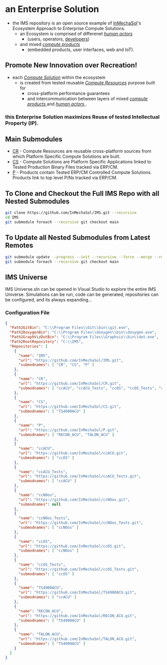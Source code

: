# an Enterprise Solution
- the IMS repository is an open source example of [InMechaSol](https://www.InMechaSol.org)'s Ecosystem Approach to Enterprise Compute Solutions.  
  - an Ecosystem is comprised of differenet [_human actors_ ](/HumanActors.md)
    - (users, operators, [developers](/Developer.md)) 
  - and mixed [_compute products_ ](https://github.com/InMechaSol/P)
    - (embedded products, user interfaces, web and IoT).  
  
## Promote New Innovation over Recreation!
- each [_Compute Solution_](https://github.com/InMechaSol/CS) within the ecosystem 
  - is created from tested reusable [_Compute Resources_](https://github.com/InMechaSol/CR) purpose built for 
    - cross-platform performance guarantees
    - and intercommunication between layers of mixed [_compute products_ ](https://github.com/InMechaSol/P) and [_human actors_ ](/HumanActors.md).
### this Enterprise Solution maximizes Reuse of tested Intellectual Property (IP).
## Main Submodules
- [CR](https://github.com/InMechaSol/CR) - Compute Resources are reusable cross-platform sources from which Platform Specific Compute Solutions are built.
- [CS](https://github.com/InMechaSol/CS) - Compute Solutions are Platform Specific Applications linked to Tested Production Binary Files tracked via ERP/CM.
- [P](https://github.com/InMechaSol/P) - Products contain Tested ERP/CM Controlled Compute Solutions.  Products link to top level P/Ns tracked via ERP/CM. 


## To Clone and Checkout the Full IMS Repo with all Nested Submodules
```bash
git clone https://github.com/InMechaSol/IMS.git --recursive
cd IMS
git submodule foreach --recursive git checkout main
```
## To Update all Nested Submodules from Latest Remotes
```bash
git submodule update --progress --init --recursive --force --merge --remote
git submodule foreach --recursive git checkout main
```

## IMS Universe
IMS Universe.sln can be opened in Visual Studio to explore the entire IMS Universe.  Simulations can be run, code can be generated, repositories can be configured, and its always expanding...
### Configuration File
```JSON
{
  "Path2GitBin": "C:\\Program Files\\Git\\bin\\git.exe",
  "Path2DoxygenBin": "C:\\Program Files\\doxygen\\bin\\doxygen.exe",
  "Path2GraphVizDotBin": "C:\\Program Files\\Graphviz\\bin\\dot.exe",
  "Path2RootRepository": "C:\\IMS",
  "Repositories": [
    {
      "name": "IMS",
      "url": "https://github.com/InMechaSol/IMS.git",
      "submodnames": [ "CR", "CS", "P" ]
    },
    {
      "name": "CR",
      "url": "https://github.com/InMechaSol/CR.git",
      "submodnames": [ "ccACU", "ccACU_Tests", "ccOS", "ccOS_Tests", "ccNOos", "ccNOos_Tests" ]
    },
    {
      "name": "CS",
      "url": "https://github.com/InMechaSol/CS.git",
      "submodnames": [ "TS4900ACU" ]
    },
    {
      "name": "P",
      "url": "https://github.com/InMechaSol/P.git",
      "submodnames": [ "RECON_ACU", "TALON_ACU" ]
    },
    {
      "name": "ccACU",
      "url": "https://github.com/InMechaSol/ccACU.git",
      "submodnames": [ "ccOS" ]
    },
    {
      "name": "ccACU_Tests",
      "url": "https://github.com/InMechaSol/ccACU_Tests.git",
      "submodnames": [ "ccACU" ]
    },
    {
      "name": "ccNOos",
      "url": "https://github.com/InMechaSol/ccNOos.git",
      "submodnames": null
    },
    {
      "name": "ccNOos_Tests",
      "url": "https://github.com/InMechaSol/ccNOos_Tests.git",
      "submodnames": [ "ccNOos" ]
    },
    {
      "name": "ccOS",
      "url": "https://github.com/InMechaSol/ccOS.git",
      "submodnames": [ "ccNOos" ]
    },
    {
      "name": "ccOS_Tests",
      "url": "https://github.com/InMechaSol/ccOS_Tests.git",
      "submodnames": [ "ccOS" ]
    },
    {
      "name": "TS4900ACU",
      "url": "https://github.com/InMechaSol/TS4900ACU.git",
      "submodnames": [ "ccACU" ]
    },
    {
      "name": "RECON_ACU",
      "url": "https://github.com/InMechaSol/RECON_ACU.git",
      "submodnames": [ "TS4900ACU" ]
    },
    {
      "name": "TALON_ACU",
      "url": "https://github.com/InMechaSol/TALON_ACU.git",
      "submodnames": [ "TS4900ACU" ]
    }
  ]
}
```
